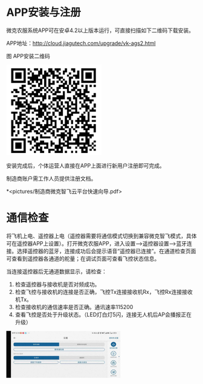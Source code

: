 

# APP安装与注册

微克农服系统APP可在安卓4.2以上版本运行，可直接扫描如下二维码下载安装。

APP地址：<http://cloud.jiagutech.com/upgrade/vk-ags2.html>

图 APP安装二维码

   <img src="pictures/APP二维码.png" width="50%" height="10%"> 

安装完成后，个体运营人直接在APP上面进行新用户注册即可完成。

制造商账户需工作人员提供注册文档。

*<pictures/制造商微克智飞云平台快速向导.pdf>

# 通信检查

将飞机上电、遥控器上电（遥控器需要将通信模式切换到兼容微克智飞模式，具体可在遥控器APP上设置）。打开微克农服APP，进入设置--\>遥控器设置--\>蓝牙连接。选择遥控器的蓝牙，连接成功后会提示语音“遥控器已连接”。在通道检查页面可查看到遥控器各通道的舵量；在调试页面可查看飞控状态信息。

当连接遥控器后无通道数据显示，请检查：

1.  检查遥控器与接收机是否对频成功。
2.  检查飞控与接收机的连接是否正确，飞控Tx连接接收机Rx，飞控Rx连接接收机Tx。
3.  检查接收机的通信速率是否正确。通讯速率115200
4.  查看飞控是否处于升级状态。（LED灯白灯5闪，连接无人机后AP会播报正在升级）

   <img src="pictures/遥控器连接.jpeg" width="60%"> 